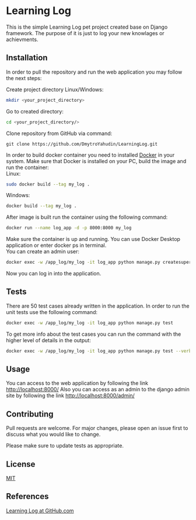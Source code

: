 # Learning Log
This is the simple Learning Log pet project created base on Django framework.
The purpose of it is just to log your new knowlages or achievments. 

## Installation
In order to pull the repository and run the web application you may follow the next steps:

Create project directory
Linux/Windows:
```bash
mkdir <your_project_directory>
```
Go to created directory:
```bash
cd <your_project_directory/>
```
Clone repository from GitHub via command:
```github
git clone https://github.com/DmytroYahudin/LearningLog.git
```
In order to build docker container you need to installed [Docker](https://docs.docker.com/compose/gettingstarted/) in your system.
Make sure that Docker is installed on your PC, build the image and run the container:\
Linux:
```bash
sudo docker build --tag my_log .
```
Windows:
```bash
docker build --tag my_log .
```

After image is built run the container using the following command:
```bash
docker run --name log_app -d -p 8000:8000 my_log 
```

Make sure the container is up and running. You can use Docker Desktop application or enter docker ps in terminal.\
You can create an admin user:
```bash
docker exec -w /app_log/my_log -it log_app python manage.py createsuperuser
```

Now you can log in into the application.

## Tests
There are 50 test cases already written in the application. In order to run the unit tests use the following command:
```bash
docker exec -w /app_log/my_log -it log_app python manage.py test
```
To get more info about the test cases you can run the command with the higher level of details in the output:
```bash
docker exec -w /app_log/my_log -it log_app python manage.py test --verbosity 2
```

## Usage

You can access to the web application by following the link [http://localhost:8000/](http://localhost:8000/)
Also you can access as an admin to the django admin site by following the link [http://localhost:8000/admin/](http://localhost:8000/admin/)

## Contributing
Pull requests are welcome. For major changes, please open an issue first to discuss what you would like to change.

Please make sure to update tests as appropriate.

## License
[MIT](https://choosealicense.com/licenses/mit/)

## References
[Learning Log at GitHub.com](https://github.com/DmytroYahudin/LearningLog/)
